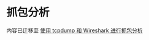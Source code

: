 # 抓包分析

内容已迁移至 [使用 tcpdump 和 Wireshark 进行抓包分析](https://thiscute.world/posts/tcpdump-and-wireshark/)
